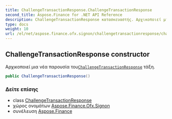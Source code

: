 ```yaml
---
title: ChallengeTransactionResponse.ChallengeTransactionResponse
second_title: Aspose.Finance for .NET API Reference
description: ChallengeTransactionResponse κατασκευαστής. Αρχικοποιεί μια νέα παρουσία τουChallengeTransactionResponse τάξη.
type: docs
weight: 10
url: /el/net/aspose.finance.ofx.signon/challengetransactionresponse/challengetransactionresponse/
---
```

## ChallengeTransactionResponse constructor

Αρχικοποιεί μια νέα παρουσία του[`ChallengeTransactionResponse`](../) τάξη.

```csharp
public ChallengeTransactionResponse()
```

### Δείτε επίσης

* class [ChallengeTransactionResponse](../)
* χώρος ονομάτων [Aspose.Finance.Ofx.Signon](../../challengetransactionresponse/)
* συνέλευση [Aspose.Finance](../../../)


